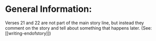 # General Information:

Verses 21 and 22 are not part of the main story line, but instead they comment on the story and tell about something that happens later. (See: [[writing-endofstory]])